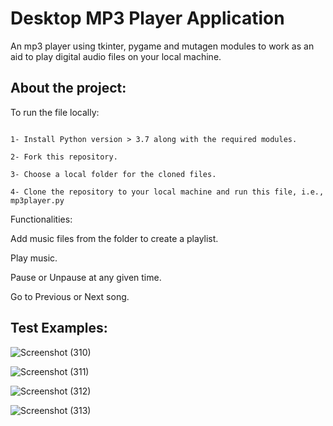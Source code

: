 # Desktop MP3 Player Application

An mp3 player using tkinter, pygame and mutagen modules to work as an aid to play digital audio files on your local machine. 

## About the project:

To run the file locally: 

```

1- Install Python version > 3.7 along with the required modules.

2- Fork this repository.

3- Choose a local folder for the cloned files.

4- Clone the repository to your local machine and run this file, i.e., mp3player.py

```

Functionalities:

Add music files from the folder to create a playlist.

Play music.

Pause or Unpause at any given time.

Go to Previous or Next song.

## Test Examples:

![Screenshot (310)](https://user-images.githubusercontent.com/80174214/149654407-d9bdd55f-78cf-404f-b152-3085480b9c7e.png)

![Screenshot (311)](https://user-images.githubusercontent.com/80174214/149654409-9a109fb1-4845-4360-a320-8ef69852ee05.png)

![Screenshot (312)](https://user-images.githubusercontent.com/80174214/149654415-9cf532d7-b385-4893-95e3-5c7d2948e324.png)

![Screenshot (313)](https://user-images.githubusercontent.com/80174214/149654419-c3742cc4-2b2e-46c2-8f18-292040807352.png)
